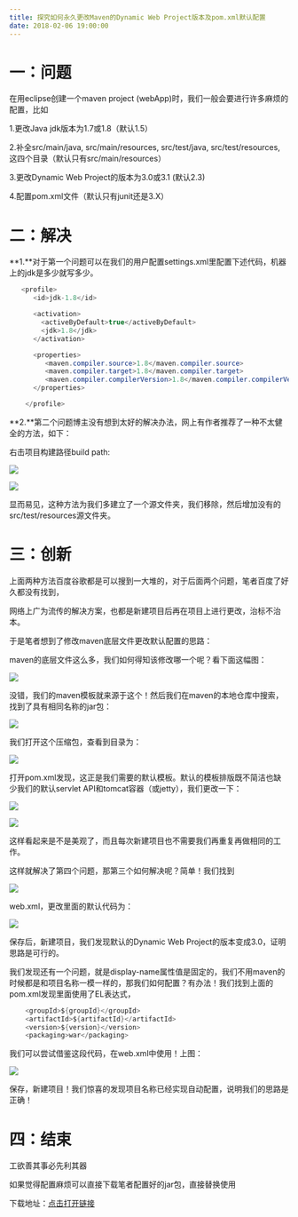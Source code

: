 ```yaml
---
title: 探究如何永久更改Maven的Dynamic Web Project版本及pom.xml默认配置
date: 2018-02-06 19:00:00
---
```

# 一：问题

在用eclipse创建一个maven project (webApp)时，我们一般会要进行许多麻烦的配置，比如

1.更改Java jdk版本为1.7或1.8（默认1.5）

2.补全src/main/java, src/main/resources, src/test/java, src/test/resources, 这四个目录（默认只有src/main/resources）

3.更改Dynamic Web Project的版本为3.0或3.1 (默认2.3)

4.配置pom.xml文件（默认只有junit还是3.X）

# 二：解决

**1.**对于第一个问题可以在我们的用户配置settings.xml里配置下述代码，机器上的jdk是多少就写多少。

```java
   <profile>
      <id>jdk-1.8</id>

      <activation>
      	<activeByDefault>true</activeByDefault>
        <jdk>1.8</jdk>
      </activation>

      <properties>  
     	 <maven.compiler.source>1.8</maven.compiler.source> 
     	 <maven.compiler.target>1.8</maven.compiler.target> 
     	 <maven.compiler.compilerVersion>1.8</maven.compiler.compilerVersion>  
  	  </properties> 

    </profile>
```

**2.**第二个问题博主没有想到太好的解决办法，网上有作者推荐了一种不太健全的方法，如下：

右击项目构建路径build path:

![](/Users/yueshutong/Downloads/md/2018/LOCAL/20180206探究如何永久更改Maven的DynamicWebProject版本及pomxml默认配置/1136672-20190623124520961-689058546.png)

![](/Users/yueshutong/Downloads/md/2018/LOCAL/20180206探究如何永久更改Maven的DynamicWebProject版本及pomxml默认配置/1136672-20190623124940843-1650781146.png)

显而易见，这种方法为我们多建立了一个源文件夹，我们移除，然后增加没有的src/test/resources源文件夹。

# 三：创新

上面两种方法百度谷歌都是可以搜到一大堆的，对于后面两个问题，笔者百度了好久都没有找到，

网络上广为流传的解决方案，也都是新建项目后再在项目上进行更改，治标不治本。

于是笔者想到了修改maven底层文件更改默认配置的思路：

maven的底层文件这么多，我们如何得知该修改哪一个呢？看下面这幅图：

![](/Users/yueshutong/Downloads/md/2018/LOCAL/20180206探究如何永久更改Maven的DynamicWebProject版本及pomxml默认配置/1136672-20190623125018869-1605419513.png)

没错，我们的maven模板就来源于这个！然后我们在maven的本地仓库中搜索，找到了具有相同名称的jar包：

![](/Users/yueshutong/Downloads/md/2018/LOCAL/20180206探究如何永久更改Maven的DynamicWebProject版本及pomxml默认配置/1136672-20190623125035183-1092310233.png)

我们打开这个压缩包，查看到目录为：

![](/Users/yueshutong/Downloads/md/2018/LOCAL/20180206探究如何永久更改Maven的DynamicWebProject版本及pomxml默认配置/1136672-20190623125045652-475194136.png)

打开pom.xml发现，这正是我们需要的默认模板。默认的模板排版既不简洁也缺少我们的默认servlet API和tomcat容器（或jetty），我们更改一下：

![](/Users/yueshutong/Downloads/md/2018/LOCAL/20180206探究如何永久更改Maven的DynamicWebProject版本及pomxml默认配置/1136672-20190623125054423-130441451.png)

![](/Users/yueshutong/Downloads/md/2018/LOCAL/20180206探究如何永久更改Maven的DynamicWebProject版本及pomxml默认配置/1136672-20190623125104484-1481962920.png)

这样看起来是不是美观了，而且每次新建项目也不需要我们再重复再做相同的工作。

这样就解决了第四个问题，那第三个如何解决呢？简单！我们找到

**![](/Users/yueshutong/Downloads/md/2018/LOCAL/20180206探究如何永久更改Maven的DynamicWebProject版本及pomxml默认配置/1136672-20190623125115830-1356539700.png)**

web.xml，更改里面的默认代码为：

**![](/Users/yueshutong/Downloads/md/2018/LOCAL/20180206探究如何永久更改Maven的DynamicWebProject版本及pomxml默认配置/1136672-20190623125123709-1446935000.png)**

保存后，新建项目，我们发现默认的Dynamic Web Project的版本变成3.0，证明思路是可行的。

我们发现还有一个问题，就是display-name属性值是固定的，我们不用maven的时候都是和项目名称一模一样的，那我们如何配置？有办法！我们找到上面的pom.xml发现里面使用了EL表达式，

```java
	<groupId>${groupId}</groupId>
	<artifactId>${artifactId}</artifactId>
	<version>${version}</version>
	<packaging>war</packaging>
```

我们可以尝试借鉴这段代码，在web.xml中使用！上图：

**![](/Users/yueshutong/Downloads/md/2018/LOCAL/20180206探究如何永久更改Maven的DynamicWebProject版本及pomxml默认配置/1136672-20190623125134080-1344210020.png)**

保存，新建项目！我们惊喜的发现项目名称已经实现自动配置，说明我们的思路是正确！

# 四：结束

工欲善其事必先利其器

如果觉得配置麻烦可以直接下载笔者配置好的jar包，直接替换使用

下载地址：<a href="http://download.csdn.net/download/yueshutong123/10243745" rel="nofollow">点击打开链接</a>